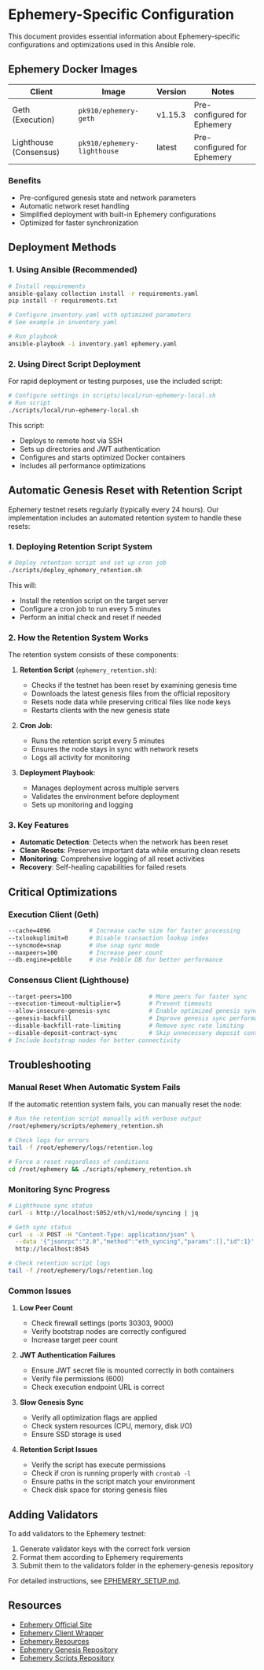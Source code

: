 # Ephemery-Specific Configuration

This document provides essential information about Ephemery-specific configurations and optimizations used in this Ansible role.

## Ephemery Docker Images

| Client | Image | Version | Notes |
|--------|-------|---------|-------|
| Geth (Execution) | `pk910/ephemery-geth` | v1.15.3 | Pre-configured for Ephemery |
| Lighthouse (Consensus) | `pk910/ephemery-lighthouse` | latest | Pre-configured for Ephemery |

### Benefits

- Pre-configured genesis state and network parameters
- Automatic network reset handling
- Simplified deployment with built-in Ephemery configurations
- Optimized for faster synchronization

## Deployment Methods

### 1. Using Ansible (Recommended)

```bash
# Install requirements
ansible-galaxy collection install -r requirements.yaml
pip install -r requirements.txt

# Configure inventory.yaml with optimized parameters
# See example in inventory.yaml

# Run playbook
ansible-playbook -i inventory.yaml ephemery.yaml
```

### 2. Using Direct Script Deployment

For rapid deployment or testing purposes, use the included script:

```bash
# Configure settings in scripts/local/run-ephemery-local.sh
# Run script
./scripts/local/run-ephemery-local.sh
```

This script:

- Deploys to remote host via SSH
- Sets up directories and JWT authentication
- Configures and starts optimized Docker containers
- Includes all performance optimizations

## Automatic Genesis Reset with Retention Script

Ephemery testnet resets regularly (typically every 24 hours). Our implementation includes an automated retention system to handle these resets:

### 1. Deploying Retention Script System

```bash
# Deploy retention script and set up cron job
./scripts/deploy_ephemery_retention.sh
```

This will:
- Install the retention script on the target server
- Configure a cron job to run every 5 minutes
- Perform an initial check and reset if needed

### 2. How the Retention System Works

The retention system consists of these components:

1. **Retention Script** (`ephemery_retention.sh`):
   - Checks if the testnet has been reset by examining genesis time
   - Downloads the latest genesis files from the official repository
   - Resets node data while preserving critical files like node keys
   - Restarts clients with the new genesis state

2. **Cron Job**:
   - Runs the retention script every 5 minutes
   - Ensures the node stays in sync with network resets
   - Logs all activity for monitoring

3. **Deployment Playbook**:
   - Manages deployment across multiple servers
   - Validates the environment before deployment
   - Sets up monitoring and logging

### 3. Key Features

- **Automatic Detection**: Detects when the network has been reset
- **Clean Resets**: Preserves important data while ensuring clean resets
- **Monitoring**: Comprehensive logging of all reset activities
- **Recovery**: Self-healing capabilities for failed resets

## Critical Optimizations

### Execution Client (Geth)

```bash
--cache=4096           # Increase cache size for faster processing
--txlookuplimit=0      # Disable transaction lookup index
--syncmode=snap        # Use snap sync mode
--maxpeers=100         # Increase peer count
--db.engine=pebble     # Use Pebble DB for better performance
```

### Consensus Client (Lighthouse)

```bash
--target-peers=100                      # More peers for faster sync
--execution-timeout-multiplier=5        # Prevent timeouts
--allow-insecure-genesis-sync           # Enable optimized genesis sync
--genesis-backfill                      # Improve genesis sync performance
--disable-backfill-rate-limiting        # Remove sync rate limiting
--disable-deposit-contract-sync         # Skip unnecessary deposit contract operations
# Include bootstrap nodes for better connectivity
```

## Troubleshooting

### Manual Reset When Automatic System Fails

If the automatic retention system fails, you can manually reset the node:

```bash
# Run the retention script manually with verbose output
/root/ephemery/scripts/ephemery_retention.sh

# Check logs for errors
tail -f /root/ephemery/logs/retention.log

# Force a reset regardless of conditions
cd /root/ephemery && ./scripts/ephemery_retention.sh
```

### Monitoring Sync Progress

```bash
# Lighthouse sync status
curl -s http://localhost:5052/eth/v1/node/syncing | jq

# Geth sync status
curl -s -X POST -H "Content-Type: application/json" \
  --data '{"jsonrpc":"2.0","method":"eth_syncing","params":[],"id":1}' \
  http://localhost:8545

# Check retention script logs
tail -f /root/ephemery/logs/retention.log
```

### Common Issues

1. **Low Peer Count**
   - Check firewall settings (ports 30303, 9000)
   - Verify bootstrap nodes are correctly configured
   - Increase target peer count

2. **JWT Authentication Failures**
   - Ensure JWT secret file is mounted correctly in both containers
   - Verify file permissions (600)
   - Check execution endpoint URL is correct

3. **Slow Genesis Sync**
   - Verify all optimization flags are applied
   - Check system resources (CPU, memory, disk I/O)
   - Ensure SSD storage is used

4. **Retention Script Issues**
   - Verify the script has execute permissions
   - Check if cron is running properly with `crontab -l`
   - Ensure paths in the script match your environment
   - Check disk space for storing genesis files

## Adding Validators

To add validators to the Ephemery testnet:

1. Generate validator keys with the correct fork version
2. Format them according to Ephemery requirements
3. Submit them to the validators folder in the ephemery-genesis repository

For detailed instructions, see [EPHEMERY_SETUP.md](./EPHEMERY_SETUP.md).

## Resources

- [Ephemery Official Site](https://ephemery.dev/)
- [Ephemery Client Wrapper](https://github.com/pk910/ephemery-client-wrapper)
- [Ephemery Resources](https://github.com/ephemery-testnet/ephemery-resources)
- [Ephemery Genesis Repository](https://github.com/ephemery-testnet/ephemery-genesis)
- [Ephemery Scripts Repository](https://github.com/ephemery-testnet/ephemery-scripts)
